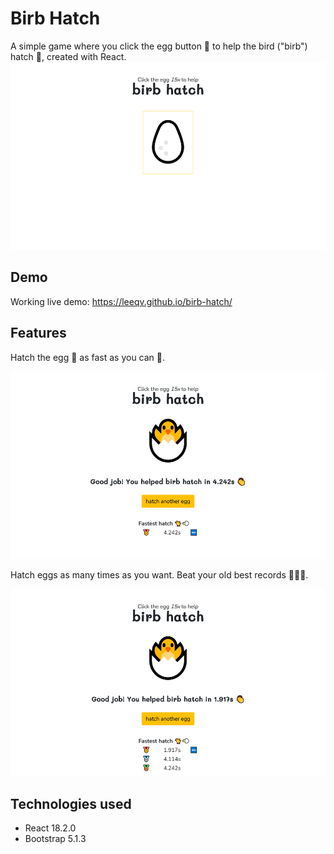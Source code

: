 # Birb Hatch

A simple game where you click the egg button 🥚 to help the bird ("birb") hatch 🐣, created with React.
<img src="media/start-game.png" height="300">

## Demo

Working live demo: https://leeqv.github.io/birb-hatch/

## Features

Hatch the egg 🥚 as fast as you can 🐣.

<img src="media/finish-game.png" height="300">

Hatch eggs as many times as you want. Beat your old best records 🥇🐤💨.

<img src="media/hatch-records.png" height="300">

## Technologies used

- React 18.2.0
- Bootstrap 5.1.3
